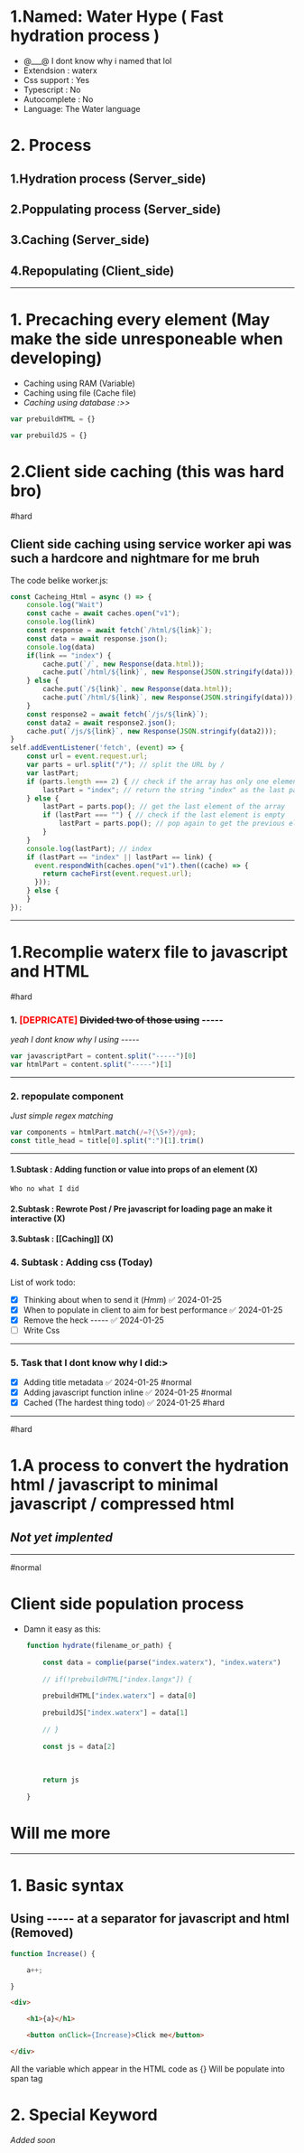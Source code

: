 
# 1.Named: Water Hype ( Fast hydration process )

- @___@ I dont know why i named that lol
- Extendsion : waterx
- Css support : Yes
- Typescript : No
- Autocomplete : No
- Language: The Water language

# 2. Process
## 1.Hydration process (Server_side)
## 2.Poppulating process (Server_side)
## 3.Caching (Server_side)
## 4.Repopulating (Client_side)

---

# 1. Precaching every element (May make the side unresponeable when developing)
- Caching using RAM (Variable)
- Caching using file (Cache file)
- _Caching using database :>>_
```javascript
var prebuildHTML = {}

var prebuildJS = {}
```

# 2.Client side caching (this was hard bro)
#hard 

## Client side caching using service worker api was such a hardcore and nightmare for me bruh

The code belike
worker.js:
```javascript
const Cacheing_Html = async () => {
    console.log("Wait")
    const cache = await caches.open("v1");
    console.log(link)
    const response = await fetch(`/html/${link}`);
    const data = await response.json();
    console.log(data)
    if(link == "index") {
        cache.put(`/`, new Response(data.html));
        cache.put(`/html/${link}`, new Response(JSON.stringify(data)));
    } else {
        cache.put(`/${link}`, new Response(data.html));
        cache.put(`/html/${link}`, new Response(JSON.stringify(data)));
    }
    const response2 = await fetch(`/js/${link}`);
    const data2 = await response2.json();
    cache.put(`/js/${link}`, new Response(JSON.stringify(data2)));
}
self.addEventListener('fetch', (event) => {
    const url = event.request.url;
    var parts = url.split("/"); // split the URL by /
    var lastPart;
    if (parts.length === 2) { // check if the array has only one element
        lastPart = "index"; // return the string "index" as the last part
    } else {
        lastPart = parts.pop(); // get the last element of the array
        if (lastPart === "") { // check if the last element is empty
            lastPart = parts.pop(); // pop again to get the previous element
        }
    }
    console.log(lastPart); // index
    if (lastPart == "index" || lastPart == link) {
      event.respondWith(caches.open("v1").then((cache) => {
        return cacheFirst(event.request.url);
      }));
    } else {
    }
});
```

---
# 1.Recomplie waterx file to javascript and HTML
#hard
### 1. <span style="color:red;">[DEPRICATE]</span> <span style="text-decoration-line: line-through;">Divided two of those using</span> -----
_yeah I dont know why I using -----_
```javascript
var javascriptPart = content.split("-----")[0]
var htmlPart = content.split("-----")[1]
```
---
### 2. repopulate component
_Just simple regex matching_
```javascript
var components = htmlPart.match(/=?{\S+?}/gm);
const title_head = title[0].split(":")[1].trim()
```
---
#### 1.Subtask : Adding function or value into props of an element (X)
	Who no what I did
#### 2.Subtask : Rewrote Post / Pre javascript for loading page an make it interactive (X)
#### 3.Subtask : [[Caching]] (X)
### 4. Subtask : Adding css (Today)
List of work todo:
- [x] Thinking about when to send it (_Hmm_) ✅ 2024-01-25
- [x] When to populate in client to aim for best performance ✅ 2024-01-25
- [x] Remove the heck ----- ✅ 2024-01-25
- [ ] Write Css
---
### 5. Task that I dont know why I did:>
- [x] Adding title metadata ✅ 2024-01-25 #normal 
- [x] Adding javascript function inline ✅ 2024-01-25 #normal 
- [x] Cached (The hardest thing todo) ✅ 2024-01-25 #hard 

---

#hard 
# 1.A process to convert the hydration html / javascript to minimal javascript / compressed html
## _Not yet implented_


---

#normal
# Client side population process

- Damn it easy as this:
```javascript
	function hydrate(filename_or_path) {
	
		const data = complie(parse("index.waterx"), "index.waterx")
	
		// if(!prebuildHTML["index.langx"]) {
	
		prebuildHTML["index.waterx"] = data[0]
	
		prebuildJS["index.waterx"] = data[1]
	
		// }
	
		const js = data[2]
	
	  
	
		return js
	
	}
```

# Will me more

---

# 1. Basic syntax
## Using ----- at a separator for javascript and html (Removed)
```javascript
function Increase() {

    a++;

}
```
```html
<div>

    <h1>{a}</h1>

    <button onClick={Increase}>Click me</button>

</div>
```

All the variable which appear in the HTML code as {} Will be populate into span tag
# 2. Special Keyword
_Added soon_
